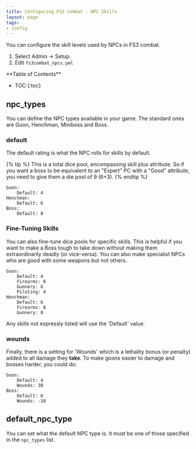 ```yaml
---
title: Configuring FS3 Combat - NPC Skills
layout: page
tags:
- config
---
```


You can configure the skill levels used by NPCs in FS3 combat.

1. Select Admin -> Setup.
2. Edit `fs3combat_npcs.yml`

<div id="inline_toc" markdown="1">
**Table of Contents**

* TOC
{:toc}
</div>

## npc_types

You can define the NPC types available in your game.  The standard ones are Goon, Henchman, Miniboss and Boss.

### default

The default rating is what the NPC rolls for skills by default.

{% tip %} 
This is a total dice pool, encompassing skill plus attribute.  So if you want a boss to be equivalent to an \"Expert\" PC with a \"Good\" attribute, you need to give them a die pool of 9 (6+3).
{% endtip %}

    Goon:
        Default: 4
    Henchman:
        Default: 6
    Boss:
        Default: 8

### Fine-Tuning Skills

You can also fine-tune dice pools for specific skills.  This is helpful if you want to make a Boss tough to take down without making them extraordinarily deadly (or vice-versa).  You can also make specialist NPCs who are good with some weapons but not others.

    Goon:
        Default: 4
        Firearms: 6
        Gunnery: 6
        Piloting: 4
    Henchman:
        Default: 6
        Firearms: 8
        Gunnery: 8

Any skills not expressly listed will use the 'Default' value.

### wounds

Finally, there is a setting for 'Wounds' which is a lethality bonus (or penalty) added to all damage they **take**. To make goons easier to damage and bosses harder, you could do:

    Goon:
        Default: 4
        Wounds: 30
    Boss:
        Default: 6
        Wounds: -10

## default_npc_type

You can set what the default NPC type is.  It must be one of those specified in the `npc_types` list.